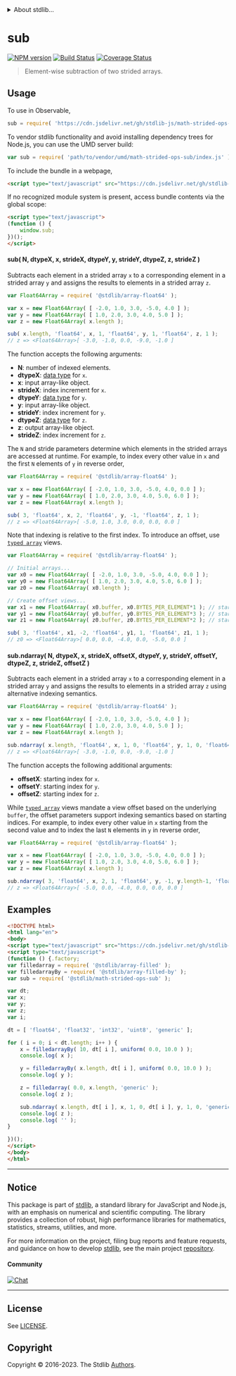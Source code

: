 <!--

@license Apache-2.0

Copyright (c) 2021 The Stdlib Authors.

Licensed under the Apache License, Version 2.0 (the "License");
you may not use this file except in compliance with the License.
You may obtain a copy of the License at

   http://www.apache.org/licenses/LICENSE-2.0

Unless required by applicable law or agreed to in writing, software
distributed under the License is distributed on an "AS IS" BASIS,
WITHOUT WARRANTIES OR CONDITIONS OF ANY KIND, either express or implied.
See the License for the specific language governing permissions and
limitations under the License.

-->

<!-- lint disable maximum-heading-length -->


<details>
  <summary>
    About stdlib...
  </summary>
  <p>We believe in a future in which the web is a preferred environment for numerical computation. To help realize this future, we've built stdlib. stdlib is a standard library, with an emphasis on numerical and scientific computation, written in JavaScript (and C) for execution in browsers and in Node.js.</p>
  <p>The library is fully decomposable, being architected in such a way that you can swap out and mix and match APIs and functionality to cater to your exact preferences and use cases.</p>
  <p>When you use stdlib, you can be absolutely certain that you are using the most thorough, rigorous, well-written, studied, documented, tested, measured, and high-quality code out there.</p>
  <p>To join us in bringing numerical computing to the web, get started by checking us out on <a href="https://github.com/stdlib-js/stdlib">GitHub</a>, and please consider <a href="https://opencollective.com/stdlib">financially supporting stdlib</a>. We greatly appreciate your continued support!</p>
</details>

# sub

[![NPM version][npm-image]][npm-url] [![Build Status][test-image]][test-url] [![Coverage Status][coverage-image]][coverage-url] <!-- [![dependencies][dependencies-image]][dependencies-url] -->

> Element-wise subtraction of two strided arrays.

<section class="intro">

</section>

<!-- /.intro -->



<section class="usage">

## Usage

To use in Observable,

```javascript
sub = require( 'https://cdn.jsdelivr.net/gh/stdlib-js/math-strided-ops-sub@umd/browser.js' )
```

To vendor stdlib functionality and avoid installing dependency trees for Node.js, you can use the UMD server build:

```javascript
var sub = require( 'path/to/vendor/umd/math-strided-ops-sub/index.js' )
```

To include the bundle in a webpage,

```html
<script type="text/javascript" src="https://cdn.jsdelivr.net/gh/stdlib-js/math-strided-ops-sub@umd/browser.js"></script>
```

If no recognized module system is present, access bundle contents via the global scope:

```html
<script type="text/javascript">
(function () {
    window.sub;
})();
</script>
```

#### sub( N, dtypeX, x, strideX, dtypeY, y, strideY, dtypeZ, z, strideZ )

Subtracts each element in a strided array `x` to a corresponding element in a strided array `y` and assigns the results to elements in a strided array `z`.

```javascript
var Float64Array = require( '@stdlib/array-float64' );

var x = new Float64Array( [ -2.0, 1.0, 3.0, -5.0, 4.0 ] );
var y = new Float64Array( [ 1.0, 2.0, 3.0, 4.0, 5.0 ] );
var z = new Float64Array( x.length );

sub( x.length, 'float64', x, 1, 'float64', y, 1, 'float64', z, 1 );
// z => <Float64Array>[ -3.0, -1.0, 0.0, -9.0, -1.0 ]
```

The function accepts the following arguments:

-   **N**: number of indexed elements.
-   **dtypeX**: [data type][@stdlib/strided/dtypes] for `x`.
-   **x**: input array-like object.
-   **strideX**: index increment for `x`.
-   **dtypeY**: [data type][@stdlib/strided/dtypes] for `y`.
-   **y**: input array-like object.
-   **strideY**: index increment for `y`.
-   **dtypeZ**: [data type][@stdlib/strided/dtypes] for `z`.
-   **z**: output array-like object.
-   **strideZ**: index increment for `z`.

The `N` and stride parameters determine which elements in the strided arrays are accessed at runtime. For example, to index every other value in `x` and the first `N` elements of `y` in reverse order,

```javascript
var Float64Array = require( '@stdlib/array-float64' );

var x = new Float64Array( [ -2.0, 1.0, 3.0, -5.0, 4.0, 0.0 ] );
var y = new Float64Array( [ 1.0, 2.0, 3.0, 4.0, 5.0, 6.0 ] );
var z = new Float64Array( x.length );

sub( 3, 'float64', x, 2, 'float64', y, -1, 'float64', z, 1 );
// z => <Float64Array>[ -5.0, 1.0, 3.0, 0.0, 0.0, 0.0 ]
```

Note that indexing is relative to the first index. To introduce an offset, use [`typed array`][mdn-typed-array] views.

```javascript
var Float64Array = require( '@stdlib/array-float64' );

// Initial arrays...
var x0 = new Float64Array( [ -2.0, 1.0, 3.0, -5.0, 4.0, 0.0 ] );
var y0 = new Float64Array( [ 1.0, 2.0, 3.0, 4.0, 5.0, 6.0 ] );
var z0 = new Float64Array( x0.length );

// Create offset views...
var x1 = new Float64Array( x0.buffer, x0.BYTES_PER_ELEMENT*1 ); // start at 2nd element
var y1 = new Float64Array( y0.buffer, y0.BYTES_PER_ELEMENT*3 ); // start at 4th element
var z1 = new Float64Array( z0.buffer, z0.BYTES_PER_ELEMENT*2 ); // start at 3rd element

sub( 3, 'float64', x1, -2, 'float64', y1, 1, 'float64', z1, 1 );
// z0 => <Float64Array>[ 0.0, 0.0, -4.0, 0.0, -5.0, 0.0 ]
```

#### sub.ndarray( N, dtypeX, x, strideX, offsetX, dtypeY, y, strideY, offsetY, dtypeZ, z, strideZ, offsetZ )

Subtracts each element in a strided array `x` to a corresponding element in a strided array `y` and assigns the results to elements in a strided array `z` using alternative indexing semantics.

```javascript
var Float64Array = require( '@stdlib/array-float64' );

var x = new Float64Array( [ -2.0, 1.0, 3.0, -5.0, 4.0 ] );
var y = new Float64Array( [ 1.0, 2.0, 3.0, 4.0, 5.0 ] );
var z = new Float64Array( x.length );

sub.ndarray( x.length, 'float64', x, 1, 0, 'float64', y, 1, 0, 'float64', z, 1, 0 );
// z => <Float64Array>[ -3.0, -1.0, 0.0, -9.0, -1.0 ]
```

The function accepts the following additional arguments:

-   **offsetX**: starting index for `x`.
-   **offsetY**: starting index for `y`.
-   **offsetZ**: starting index for `z`.

While [`typed array`][mdn-typed-array] views mandate a view offset based on the underlying `buffer`, the offset parameters support indexing semantics based on starting indices. For example, to index every other value in `x` starting from the second value and to index the last `N` elements in `y` in reverse order,

```javascript
var Float64Array = require( '@stdlib/array-float64' );

var x = new Float64Array( [ -2.0, 1.0, 3.0, -5.0, 4.0, 0.0 ] );
var y = new Float64Array( [ 1.0, 2.0, 3.0, 4.0, 5.0, 6.0 ] );
var z = new Float64Array( x.length );

sub.ndarray( 3, 'float64', x, 2, 1, 'float64', y, -1, y.length-1, 'float64', z, 1, 0 );
// z => <Float64Array>[ -5.0, 0.0, -4.0, 0.0, 0.0, 0.0 ]
```

</section>

<!-- /.usage -->

<section class="notes">

</section>

<!-- /.notes -->

<section class="examples">

## Examples

<!-- eslint no-undef: "error" -->

```html
<!DOCTYPE html>
<html lang="en">
<body>
<script type="text/javascript" src="https://cdn.jsdelivr.net/gh/stdlib-js/random-base-discrete-uniform@umd/browser.js"></script>
<script type="text/javascript">
(function () {.factory;
var filledarray = require( '@stdlib/array-filled' );
var filledarrayBy = require( '@stdlib/array-filled-by' );
var sub = require( '@stdlib/math-strided-ops-sub' );

var dt;
var x;
var y;
var z;
var i;

dt = [ 'float64', 'float32', 'int32', 'uint8', 'generic' ];

for ( i = 0; i < dt.length; i++ ) {
    x = filledarrayBy( 10, dt[ i ], uniform( 0.0, 10.0 ) );
    console.log( x );

    y = filledarrayBy( x.length, dt[ i ], uniform( 0.0, 10.0 ) );
    console.log( y );

    z = filledarray( 0.0, x.length, 'generic' );
    console.log( z );

    sub.ndarray( x.length, dt[ i ], x, 1, 0, dt[ i ], y, 1, 0, 'generic', z, -1, z.length-1 );
    console.log( z );
    console.log( '' );
}

})();
</script>
</body>
</html>
```

</section>

<!-- /.examples -->

<!-- Section for related `stdlib` packages. Do not manually edit this section, as it is automatically populated. -->

<section class="related">

</section>

<!-- /.related -->

<!-- Section for all links. Make sure to keep an empty line after the `section` element and another before the `/section` close. -->


<section class="main-repo" >

* * *

## Notice

This package is part of [stdlib][stdlib], a standard library for JavaScript and Node.js, with an emphasis on numerical and scientific computing. The library provides a collection of robust, high performance libraries for mathematics, statistics, streams, utilities, and more.

For more information on the project, filing bug reports and feature requests, and guidance on how to develop [stdlib][stdlib], see the main project [repository][stdlib].

#### Community

[![Chat][chat-image]][chat-url]

---

## License

See [LICENSE][stdlib-license].


## Copyright

Copyright &copy; 2016-2023. The Stdlib [Authors][stdlib-authors].

</section>

<!-- /.stdlib -->

<!-- Section for all links. Make sure to keep an empty line after the `section` element and another before the `/section` close. -->

<section class="links">

[npm-image]: http://img.shields.io/npm/v/@stdlib/math-strided-ops-sub.svg
[npm-url]: https://npmjs.org/package/@stdlib/math-strided-ops-sub

[test-image]: https://github.com/stdlib-js/math-strided-ops-sub/actions/workflows/test.yml/badge.svg?branch=v0.1.0
[test-url]: https://github.com/stdlib-js/math-strided-ops-sub/actions/workflows/test.yml?query=branch:v0.1.0

[coverage-image]: https://img.shields.io/codecov/c/github/stdlib-js/math-strided-ops-sub/main.svg
[coverage-url]: https://codecov.io/github/stdlib-js/math-strided-ops-sub?branch=main

<!--

[dependencies-image]: https://img.shields.io/david/stdlib-js/math-strided-ops-sub.svg
[dependencies-url]: https://david-dm.org/stdlib-js/math-strided-ops-sub/main

-->

[chat-image]: https://img.shields.io/gitter/room/stdlib-js/stdlib.svg
[chat-url]: https://app.gitter.im/#/room/#stdlib-js_stdlib:gitter.im

[stdlib]: https://github.com/stdlib-js/stdlib

[stdlib-authors]: https://github.com/stdlib-js/stdlib/graphs/contributors

[umd]: https://github.com/umdjs/umd
[es-module]: https://developer.mozilla.org/en-US/docs/Web/JavaScript/Guide/Modules

[deno-url]: https://github.com/stdlib-js/math-strided-ops-sub/tree/deno
[umd-url]: https://github.com/stdlib-js/math-strided-ops-sub/tree/umd
[esm-url]: https://github.com/stdlib-js/math-strided-ops-sub/tree/esm
[branches-url]: https://github.com/stdlib-js/math-strided-ops-sub/blob/main/branches.md

[stdlib-license]: https://raw.githubusercontent.com/stdlib-js/math-strided-ops-sub/main/LICENSE

[mdn-typed-array]: https://developer.mozilla.org/en-US/docs/Web/JavaScript/Reference/Global_Objects/TypedArray

[@stdlib/strided/dtypes]: https://github.com/stdlib-js/strided-dtypes/tree/umd

</section>

<!-- /.links -->
